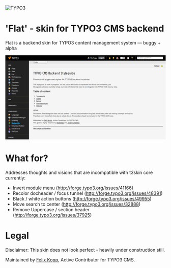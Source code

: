 ![TYPO3](http://typo3.org/typo3conf/ext/t3org_template/i/typo3-logo.png)

'Flat' - skin for TYPO3 CMS backend
============================

Flat is a backend skin for TYPO3 content management system — buggy + alpha

![Screenshot](/Documentation/typo3.cms.flat.png "Screenshot")

# What for?

Addresses thoughts and visions that are incompatible with t3skin core currently:
 
+ Invert module menu (http://forge.typo3.org/issues/41166)
+ Recolor docheader / focus tunnel (http://forge.typo3.org/issues/48391)
+ Black / white action buttons (http://forge.typo3.org/issues/49955)
+ Move search to center (http://forge.typo3.org/issues/32888)
+ Remove Uppercase / section header (http://forge.typo3.org/issues/37925)

# Legal

Disclaimer: This skin does not look perfect - heavily under construction still.

Maintained by <a href="https://twitter.com/7elix" target="_blank">Felix Kopp</a>, Active Contributor for TYPO3 CMS.
